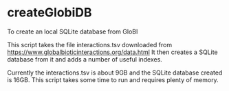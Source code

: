 # createGlobiDB
 To create an local SQLite database from GloBI

This script takes the file interactions.tsv downloaded from https://www.globalbioticinteractions.org/data.html
It then creates a SQLite database from it and adds a number of useful indexes.

Currently the interactions.tsv is about 9GB and the SQLite database created is 16GB. This script takes some time to run and requires plenty of memory.
